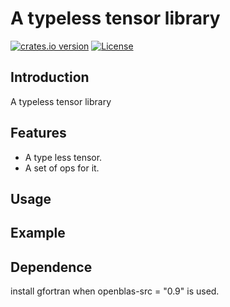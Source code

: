 # A typeless tensor library

[![crates.io version](https://img.shields.io/crates/v/tensor-rs.svg)](https://crates.io/crates/tensor-rs)
[![License](https://img.shields.io/crates/l/auto-diff.svg)](https://github.com/pipehappy1/auto-diff/blob/master/LICENSE.txt)

## Introduction

A typeless tensor library

## Features

- A type less tensor.
- A set of ops for it.

## Usage


## Example



## Dependence

install gfortran when openblas-src = "0.9" is used.


